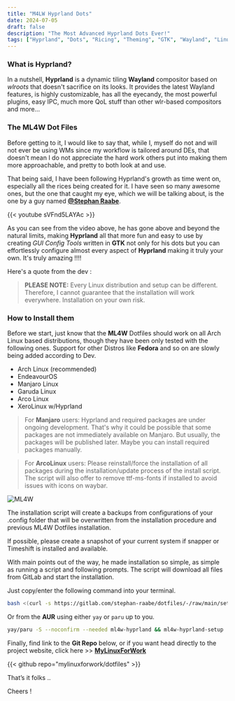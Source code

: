 ```yaml
---
title: "M4LW Hyprland Dots"
date: 2024-07-05
draft: false
description: "The Most Advanced Hyprland Dots Ever!"
tags: ["Hyprland", "Dots", "Ricing", "Theming", "GTK", "Wayland", "Linux"]
---
```

### What is Hyprland?

In a nutshell, **Hyprland** is a dynamic tiling **Wayland** compositor based on *wlroots* that doesn't sacrifice on its looks. It provides the latest Wayland features, is highly customizable, has all the eyecandy, the most powerful plugins, easy IPC, much more QoL stuff than other wlr-based compositors and more...

### The ML4W Dot Files

Before getting to it, I would like to say that, while I, myself do not and will not ever be using WMs since my workflow is tailored around DEs, that doesn't mean I do not appreciate the hard work others put into making them more approachable, and pretty to both look at and use.

That being said, I have been following Hyprland's growth as time went on, especially all the rices being created for it. I have seen so many awesome ones, but the one that caught my eye, which we will be talking about, is the one by a guy named [**@Stephan Raabe**](https://gitlab.com/stephan-raabe).

{{< youtube sVFnd5LAYAc >}}

As you can see from the video above, he has gone above and beyond the natural limits, making **Hyprland** all that more fun and easy to use by creating *GUI Config Tools* written in **GTK** not only for his dots but you can effortlessly configure almost every aspect of **Hyprland** making it truly your own. It's truly amazing !!!!

Here's a quote from the dev :

> **PLEASE NOTE:** Every Linux distribution and setup can be different. Therefore, I cannot guarantee that the installation will work everywhere. Installation on your own risk.

### How to Install them

Before we start, just know that the **ML4W** Dotfiles should work on all Arch Linux based distributions, though they have been only tested with the following ones. Support for other Distros like **Fedora** and so on are slowly being added according to Dev.

- Arch Linux (recommended)
- EndeavourOS
- Manjaro Linux
- Garuda Linux
- Arco Linux
- XeroLinux w/Hyprland

> For **Manjaro** users: Hyprland and required packages are under ongoing development. That's why it could be possible that some packages are not immediately available on Manjaro. But usually, the packages will be published later. Maybe you can install required packages manually.

> For **ArcoLinux** users: Please reinstall/force the installation of all packages during the installation/update process of the install script. The script will also offer to remove ttf-ms-fonts if installed to avoid issues with icons on waybar.

![ML4W](https://i.imgur.com/amMcyTO.jpeg)

The installation script will create a backups from configurations of your .config folder that will be overwritten from the installation procedure and previous ML4W Dotfiles installation.

If possible, please create a snapshot of your current system if snapper or Timeshift is installed and available.

With main points out of the way, he made installation so simple, as simple as running a script and following prompts. The script will download all files from GitLab and start the installation.

Just copy/enter the following command into your terminal.

```Bash
bash <(curl -s https://gitlab.com/stephan-raabe/dotfiles/-/raw/main/setup.sh)
```

Or from the **AUR** using either `yay` or `paru` up to you.

```Bash
yay/paru -S --noconfirm --needed ml4w-hyprland && ml4w-hyprland-setup
```

Finally, find link to the **Git Repo** below, or if you want head directly to the project website, click here >> [**MyLinuxForWork**](https://www.ml4w.com)

{{< github repo="mylinuxforwork/dotfiles" >}}

That’s it folks ..

Cheers !
